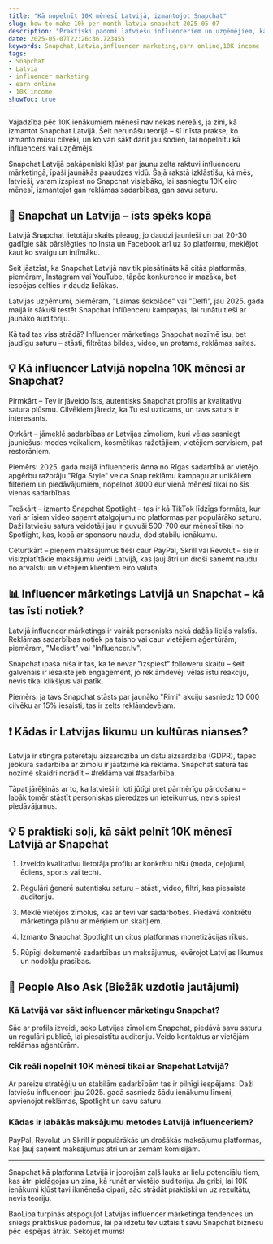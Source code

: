 ```yaml
---
title: "Kā nopelnīt 10K mēnesī Latvijā, izmantojot Snapchat"
slug: how-to-make-10k-per-month-latvia-snapchat-2025-05-07
description: "Praktiski padomi latviešu influenceriem un uzņēmējiem, kā izmantot Snapchat platformu, lai nopelnītu 10 tūkstošus eiro mēnesī ar influencer mārketingu Latvijā."
date: 2025-05-07T22:26:36.723455
keywords: Snapchat,Latvia,influencer marketing,earn online,10K income
tags:
- Snapchat
- Latvia
- influencer marketing
- earn online
- 10K income
showToc: true
---
```


Vajadzība pēc 10K ienākumiem mēnesī nav nekas nereāls, ja zini, kā izmantot Snapchat Latvijā. Šeit nerunāšu teorijā – šī ir īsta prakse, ko izmanto mūsu cilvēki, un ko vari sākt darīt jau šodien, lai nopelnītu kā influencers vai uzņēmējs.  

Snapchat Latvijā pakāpeniski kļūst par jaunu zelta raktuvi influenceru mārketingā, īpaši jaunākās paaudzes vidū. Šajā rakstā izklāstīšu, kā mēs, latvieši, varam izspiest no Snapchat vislabāko, lai sasniegtu 10K eiro mēnesī, izmantojot gan reklāmas sadarbības, gan savu saturu.   

## 📢 Snapchat un Latvija – īsts spēks kopā

Latvijā Snapchat lietotāju skaits pieaug, jo daudzi jaunieši un pat 20-30 gadīgie sāk pārslēgties no Insta un Facebook arī uz šo platformu, meklējot kaut ko svaigu un intīmāku.  

Šeit jāatzīst, ka Snapchat Latvijā nav tik piesātināts kā citās platformās, piemēram, Instagram vai YouTube, tāpēc konkurence ir mazāka, bet iespējas celties ir daudz lielākas.  

Latvijas uzņēmumi, piemēram, "Laimas šokolāde" vai "Delfi", jau 2025. gada maijā ir sākuši testēt Snapchat inflūenceru kampaņas, lai runātu tieši ar jaunāko auditoriju.  

Kā tad tas viss strādā? Influencer mārketings Snapchat nozīmē īsu, bet jaudīgu saturu – stāsti, filtrētas bildes, video, un protams, reklāmas saites.  

## 💡 Kā influencer Latvijā nopelna 10K mēnesī ar Snapchat?

Pirmkārt – Tev ir jāveido īsts, autentisks Snapchat profils ar kvalitatīvu satura plūsmu. Cilvēkiem jāredz, ka Tu esi uzticams, un tavs saturs ir interesants.

Otrkārt – jāmeklē sadarbības ar Latvijas zīmoliem, kuri vēlas sasniegt jauniešus: modes veikaliem, kosmētikas ražotājiem, vietējiem servisiem, pat restorāniem.  

Piemērs: 2025. gada maijā influenceris Anna no Rīgas sadarbībā ar vietējo apģērbu ražotāju "Rīga Style" veica Snap reklāmu kampaņu ar unikāliem filteriem un piedāvājumiem, nopelnot 3000 eur vienā mēnesī tikai no šīs vienas sadarbības.  

Treškārt – izmanto Snapchat Spotlight – tas ir kā TikTok līdzīgs formāts, kur vari ar īsiem video saņemt atalgojumu no platformas par populārāko saturu. Daži latviešu satura veidotāji jau ir guvuši 500-700 eur mēnesī tikai no Spotlight, kas, kopā ar sponsoru naudu, dod stabilu ienākumu.  

Ceturtkārt – pieņem maksājumus tieši caur PayPal, Skrill vai Revolut – šie ir visizplatītākie maksājumu veidi Latvijā, kas ļauj ātri un droši saņemt naudu no ārvalstu un vietējiem klientiem eiro valūtā.  

## 📊 Influencer mārketings Latvijā un Snapchat – kā tas īsti notiek?

Latvijā influencer mārketings ir vairāk personisks nekā dažās lielās valstīs. Reklāmas sadarbības notiek pa taisno vai caur vietējiem aģentūrām, piemēram, "Mediart" vai "Influencer.lv".  

Snapchat īpašā niša ir tas, ka te nevar "izspiest" followeru skaitu – šeit galvenais ir iesaiste jeb engagement, jo reklāmdevēji vēlas īstu reakciju, nevis tikai klikšķus vai patīk.  

Piemērs: ja tavs Snapchat stāsts par jaunāko "Rimi" akciju sasniedz 10 000 cilvēku ar 15% iesaisti, tas ir zelts reklāmdevējam.  

## ❗ Kādas ir Latvijas likumu un kultūras nianses?

Latvijā ir stingra patērētāju aizsardzība un datu aizsardzība (GDPR), tāpēc jebkura sadarbība ar zīmolu ir jāatzīmē kā reklāma. Snapchat saturā tas nozīmē skaidri norādīt – #reklāma vai #sadarbība.  

Tāpat jārēķinās ar to, ka latvieši ir ļoti jūtīgi pret pārmērīgu pārdošanu – labāk tomēr stāstīt personiskas pieredzes un ieteikumus, nevis spiest piedāvājumus.  

## 💡 5 praktiski soļi, kā sākt pelnīt 10K mēnesī Latvijā ar Snapchat

1. Izveido kvalitatīvu lietotāja profilu ar konkrētu nišu (moda, ceļojumi, ēdiens, sports vai tech).  

2. Regulāri ģenerē autentisku saturu – stāsti, video, filtri, kas piesaista auditoriju.  

3. Meklē vietējos zīmolus, kas ar tevi var sadarboties. Piedāvā konkrētu mārketinga plānu ar mērķiem un skaitļiem.  

4. Izmanto Snapchat Spotlight un citus platformas monetizācijas rīkus.  

5. Rūpīgi dokumentē sadarbības un maksājumus, ievērojot Latvijas likumus un nodokļu prasības.  

## 📢 People Also Ask (Biežāk uzdotie jautājumi)

### Kā Latvijā var sākt influencer mārketingu Snapchat?

Sāc ar profila izveidi, seko Latvijas zīmoliem Snapchat, piedāvā savu saturu un regulāri publicē, lai piesaistītu auditoriju. Veido kontaktus ar vietējām reklāmas aģentūrām.  

### Cik reāli nopelnīt 10K mēnesī tikai ar Snapchat Latvijā?

Ar pareizu stratēģiju un stabilām sadarbībām tas ir pilnīgi iespējams. Daži latviešu influenceri jau 2025. gadā sasniedz šādu ienākumu līmeni, apvienojot reklāmas, Spotlight un savu saturu.  

### Kādas ir labākās maksājumu metodes Latvijā influenceriem?

PayPal, Revolut un Skrill ir populārākās un drošākās maksājumu platformas, kas ļauj saņemt maksājumus ātri un ar zemām komisijām.  

---

Snapchat kā platforma Latvijā ir joprojām zaļš lauks ar lielu potenciālu tiem, kas ātri pielāgojas un zina, kā runāt ar vietējo auditoriju. Ja gribi, lai 10K ienākumi kļūst tavi ikmēneša cipari, sāc strādāt praktiski un uz rezultātu, nevis teoriju.  

BaoLiba turpinās atspoguļot Latvijas influencer mārketinga tendences un sniegs praktiskus padomus, lai palīdzētu tev uztaisīt savu Snapchat biznesu pēc iespējas ātrāk. Sekojiet mums!